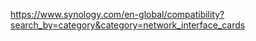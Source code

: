 https://www.synology.com/en-global/compatibility?search_by=category&category=network_interface_cards


